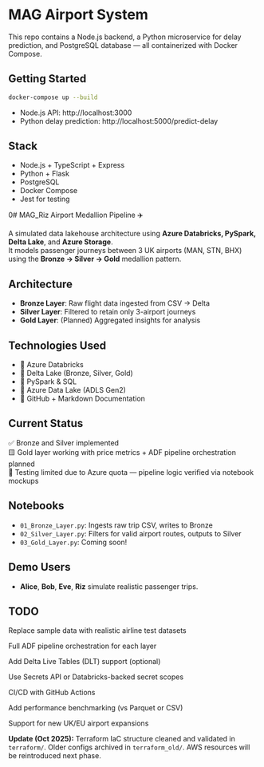 # MAG Airport System

This repo contains a Node.js backend, a Python microservice for delay prediction, and PostgreSQL database — all containerized with Docker Compose.

## Getting Started

```bash
docker-compose up --build
```

- Node.js API: http://localhost:3000
- Python delay prediction: http://localhost:5000/predict-delay

## Stack

- Node.js + TypeScript + Express
- Python + Flask
- PostgreSQL
- Docker Compose
- Jest for testing

0# MAG_Riz Airport Medallion Pipeline ✈️

A simulated data lakehouse architecture using **Azure Databricks, PySpark, Delta Lake**, and **Azure Storage**.  
It models passenger journeys between 3 UK airports (MAN, STN, BHX) using the **Bronze → Silver → Gold** medallion pattern.

## Architecture

- **Bronze Layer**: Raw flight data ingested from CSV → Delta
- **Silver Layer**: Filtered to retain only 3-airport journeys
- **Gold Layer**: (Planned) Aggregated insights for analysis

## Technologies Used

- 🔹 Azure Databricks
- 🔹 Delta Lake (Bronze, Silver, Gold)
- 🔹 PySpark & SQL
- 🔹 Azure Data Lake (ADLS Gen2)
- 🔹 GitHub + Markdown Documentation

## Current Status

✅ Bronze and Silver implemented  
🟨 Gold layer working with price metrics + ADF pipeline orchestration planned  
🧪 Testing limited due to Azure quota — pipeline logic verified via notebook mockups

## Notebooks

- `01_Bronze_Layer.py`: Ingests raw trip CSV, writes to Bronze
- `02_Silver_Layer.py`: Filters for valid airport routes, outputs to Silver
- `03_Gold_Layer.py`: Coming soon!

## Demo Users

- **Alice**, **Bob**, **Eve**, **Riz** simulate realistic passenger trips.

## TODO

Replace sample data with realistic airline test datasets

Full ADF pipeline orchestration for each layer

Add Delta Live Tables (DLT) support (optional)

Use Secrets API or Databricks-backed secret scopes

CI/CD with GitHub Actions

Add performance benchmarking (vs Parquet or CSV)

Support for new UK/EU airport expansions

**Update (Oct 2025):** Terraform IaC structure cleaned and validated in `terraform/`. 
Older configs archived in `terraform_old/`. AWS resources will be reintroduced next phase.
